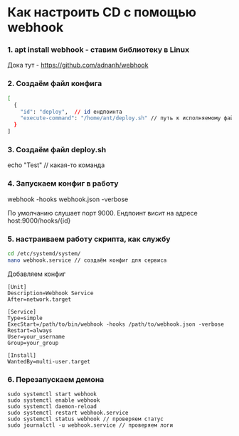 # Как настроить CD с помощью webhook

### 1. apt install webhook - ставим библиотеку в Linux
Дока тут - https://github.com/adnanh/webhook

### 2. Создаём файл конфига
```bash
[
  {
    "id": "deploy",  // id ендпоинта
    "execute-command": "/home/ant/deploy.sh" // путь к исполняемому файлу
  }
]
```
### 3. Создаём файл deploy.sh

echo "Test" // какая-то команда

### 4. Запускаем конфиг в работу
webhook -hooks webhook.json -verbose

По умолчанию слушает порт 9000. Ендпоинт висит на адресе host:9000/hooks/{id}

### 5. настраиваем работу скрипта, как службу

```bash
cd /etc/systemd/system/
nano webhook.service // создаём конфиг для сервиса
```

Добавляем конфиг
```
[Unit]
Description=Webhook Service
After=network.target

[Service]
Type=simple
ExecStart=/path/to/bin/webhook -hooks /path/to/webhook.json -verbose
Restart=always
User=your_username
Group=your_group

[Install]
WantedBy=multi-user.target
```
### 6. Перезапускаем демона
```
sudo systemctl start webhook
sudo systemctl enable webhook
sudo systemctl daemon-reload
sudo systemctl restart webhook.service
sudo systemctl status webhook // проверяем статус
sudo journalctl -u webhook.service // проверяем логи
```
